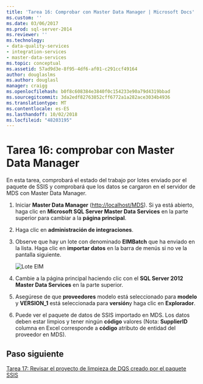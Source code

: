 ```yaml
---
title: 'Tarea 16: Comprobar con Master Data Manager | Microsoft Docs'
ms.custom: ''
ms.date: 03/06/2017
ms.prod: sql-server-2014
ms.reviewer: ''
ms.technology:
- data-quality-services
- integration-services
- master-data-services
ms.topic: conceptual
ms.assetid: 57ad9d3e-8f95-4df6-af01-c291ccf49164
author: douglaslms
ms.author: douglasl
manager: craigg
ms.openlocfilehash: b0f8c608384e3840f0c154233e90a79d4319bbad
ms.sourcegitcommit: 3da2edf82763852cff6772a1a282ace3034b4936
ms.translationtype: MT
ms.contentlocale: es-ES
ms.lasthandoff: 10/02/2018
ms.locfileid: "48203195"
---
```

# <a name="task-16-verifying-with-master-data-manager"></a>Tarea 16: comprobar con Master Data Manager
  En esta tarea, comprobará el estado del trabajo por lotes enviado por el paquete de SSIS y comprobará que los datos se cargaron en el servidor de MDS con Master Data Manager.  
  
1.  Iniciar **Master Data Manager** ([http://localhost/MDS](http://localhost/MDS)). Si ya está abierto, haga clic en **Microsoft SQL Server Master Data Services** en la parte superior para cambiar a la **página principal**.  
  
2.  Haga clic en **administración de integraciones**.  
  
3.  Observe que hay un lote con denominado **EIMBatch** que ha enviado en la lista. Haga clic en **importar datos** en la barra de menús si no ve la pantalla siguiente.  
  
     ![Lote EIM](../../2014/tutorials/media/et-verifyingwithmasterdatamanager.jpg "lote EIM")  
  
4.  Cambie a la página principal haciendo clic con el **SQL Server 2012 Master Data Services** en la parte superior.  
  
5.  Asegúrese de que **proveedores** modelo está seleccionado para **modelo** y **VERSION_1** está seleccionada para **versión**y haga clic en  **Explorador**.  
  
6.  Puede ver el paquete de datos de SSIS importado en MDS. Los datos deben estar limpios y tener ningún **código** valores (Nota: **SupplierID** columna en Excel corresponde a **código** atributo de entidad del proveedor en MDS).  
  
## <a name="next-step"></a>Paso siguiente  
 [Tarea 17: Revisar el proyecto de limpieza de DQS creado por el paquete SSIS](../../2014/tutorials/task-17-reviewing-dqs-cleansing-project-created-by-the-ssis-package.md)  
  
  

